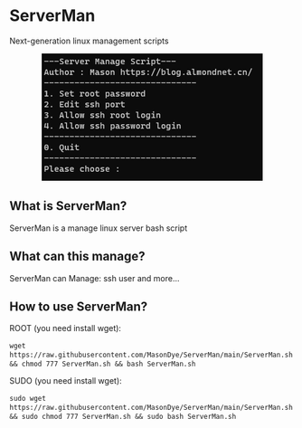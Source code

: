 # ServerMan
Next-generation linux management scripts


<div align="center"><img src="https://raw.githubusercontent.com/MasonDye/ServerMan/main/example.png"></div>

## What is ServerMan?
ServerMan is a manage linux server bash script

## What can this manage?
ServerMan can Manage: ssh user and more...

## How to use ServerMan?
ROOT (you need install wget):
<pre><code>wget https://raw.githubusercontent.com/MasonDye/ServerMan/main/ServerMan.sh && chmod 777 ServerMan.sh && bash ServerMan.sh</code></pre>

SUDO (you need install wget):
<pre><code>sudo wget https://raw.githubusercontent.com/MasonDye/ServerMan/main/ServerMan.sh && sudo chmod 777 ServerMan.sh && sudo bash ServerMan.sh</code></pre>

